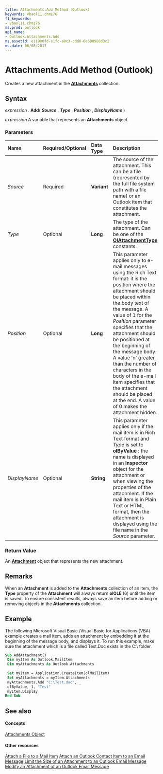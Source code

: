 ```yaml
---
title: Attachments.Add Method (Outlook)
keywords: vbaol11.chm176
f1_keywords:
- vbaol11.chm176
ms.prod: outlook
api_name:
- Outlook.Attachments.Add
ms.assetid: e11980fd-e1fc-a0c3-cdd0-0e598988d3c2
ms.date: 06/08/2017
---
```



# Attachments.Add Method (Outlook)

Creates a new attachment in the  **[Attachments](attachments-object-outlook.md)** collection.


## Syntax

 _expression_ . **Add**( **_Source_** , **_Type_** , **_Position_** , **_DisplayName_** )

 _expression_ A variable that represents an **Attachments** object.


### Parameters



|**Name**|**Required/Optional**|**Data Type**|**Description**|
|:-----|:-----|:-----|:-----|
| _Source_|Required| **Variant**|The source of the attachment. This can be a file (represented by the full file system path with a file name) or an Outlook item that constitutes the attachment.|
| _Type_|Optional| **Long**|The type of the attachment. Can be one of the  **[OlAttachmentType](olattachmenttype-enumeration-outlook.md)** constants.|
| _Position_|Optional| **Long**|This parameter applies only to e-mail messages using the Rich Text format: it is the position where the attachment should be placed within the body text of the message. A value of 1 for the  _Position_ parameter specifies that the attachment should be positioned at the beginning of the message body. A value 'n' greater than the number of characters in the body of the e-mail item specifies that the attachment should be placed at the end. A value of 0 makes the attachment hidden.|
| _DisplayName_|Optional| **String**|This parameter applies only if the mail item is in Rich Text format and  _Type_ is set to **olByValue** : the name is displayed in an **Inspector** object for the attachment or when viewing the properties of the attachment. If the mail item is in Plain Text or HTML format, then the attachment is displayed using the file name in the _Source_ parameter.|

### Return Value

An  **[Attachment](attachment-object-outlook.md)** object that represents the new attachment.


## Remarks

When an  **Attachment** is added to the **Attachments** collection of an item, the **Type** property of the **Attachment** will always return **olOLE** (6) until the item is saved. To ensure consistent results, always save an item before adding or removing objects in the **Attachments** collection.


## Example

The following Microsoft Visual Basic /Visual Basic for Applications (VBA) example creates a mail item, adds an attachment by embedding it at the beginning of the message body, and displays it. To run this example, make sure the attachment which is a file called Test.Doc exists in the C:\ folder.


```vb
Sub AddAttachment() 
 Dim myItem As Outlook.MailItem 
 Dim myAttachments As Outlook.Attachments 
 
 Set myItem = Application.CreateItem(olMailItem) 
 Set myAttachments = myItem.Attachments 
 myAttachments.Add "C:\Test.doc", _ 
 olByValue, 1, "Test" 
 myItem.Display 
End Sub
```


## See also


#### Concepts


[Attachments Object](attachments-object-outlook.md)
#### Other resources


[Attach a File to a Mail Item](http://msdn.microsoft.com/library/1d94629b-e713-92cb-32de-c8910612e861%28Office.15%29.aspx)
[Attach an Outlook Contact Item to an Email Message](http://msdn.microsoft.com/library/ae5240ad-dc3e-4499-8fd0-d8c2d90aa9ba%28Office.15%29.aspx)
[Limit the Size of an Attachment to an Outlook Email Message](http://msdn.microsoft.com/library/9a240e17-f715-482c-9a8b-c6be1144e15a%28Office.15%29.aspx)
[Modify an Attachment of an Outlook Email Message](http://msdn.microsoft.com/library/f5dac09a-272b-49d6-bf1e-82c3981260ed%28Office.15%29.aspx)


